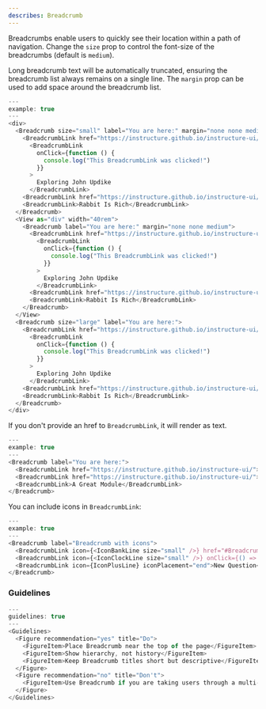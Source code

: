 ```yaml
---
describes: Breadcrumb
---
```


Breadcrumbs enable users to quickly see their location within a path of navigation. Change the `size` prop to control the font-size of the breadcrumbs
(default is `medium`).

Long breadcrumb text will be automatically truncated, ensuring the
breadcrumb list always remains on a single line. The `margin` prop can be
used to add space around the breadcrumb list.

```js
---
example: true
---
<div>
  <Breadcrumb size="small" label="You are here:" margin="none none medium">
    <BreadcrumbLink href="https://instructure.github.io/instructure-ui/">English 204</BreadcrumbLink>
      <BreadcrumbLink
        onClick={function () {
          console.log("This BreadcrumbLink was clicked!")
        }}
      >
        Exploring John Updike
      </BreadcrumbLink>
    <BreadcrumbLink href="https://instructure.github.io/instructure-ui/">The Rabbit Novels</BreadcrumbLink>
    <BreadcrumbLink>Rabbit Is Rich</BreadcrumbLink>
  </Breadcrumb>
  <View as="div" width="40rem">
    <Breadcrumb label="You are here:" margin="none none medium">
      <BreadcrumbLink href="https://instructure.github.io/instructure-ui/">English 204</BreadcrumbLink>
        <BreadcrumbLink
          onClick={function () {
            console.log("This BreadcrumbLink was clicked!")
          }}
        >
          Exploring John Updike
        </BreadcrumbLink>
      <BreadcrumbLink href="https://instructure.github.io/instructure-ui/">The Rabbit Novels</BreadcrumbLink>
      <BreadcrumbLink>Rabbit Is Rich</BreadcrumbLink>
    </Breadcrumb>
  </View>
  <Breadcrumb size="large" label="You are here:">
    <BreadcrumbLink href="https://instructure.github.io/instructure-ui/">English 204</BreadcrumbLink>
      <BreadcrumbLink
        onClick={function () {
          console.log("This BreadcrumbLink was clicked!")
        }}
      >
        Exploring John Updike
      </BreadcrumbLink>
    <BreadcrumbLink href="https://instructure.github.io/instructure-ui/">The Rabbit Novels</BreadcrumbLink>
    <BreadcrumbLink>Rabbit Is Rich</BreadcrumbLink>
  </Breadcrumb>
</div>
```

If you don't provide an href to `BreadcrumbLink`, it will render as text.

```js
---
example: true
---
<Breadcrumb label="You are here:">
  <BreadcrumbLink href="https://instructure.github.io/instructure-ui/">Course A</BreadcrumbLink>
  <BreadcrumbLink href="https://instructure.github.io/instructure-ui/">Modules</BreadcrumbLink>
  <BreadcrumbLink>A Great Module</BreadcrumbLink>
</Breadcrumb>
```

You can include icons in `BreadcrumbLink`:

```js
---
example: true
---
<Breadcrumb label="Breadcrumb with icons">
  <BreadcrumbLink icon={<IconBankLine size="small" />} href="#Breadcrumb">Item Bank</BreadcrumbLink>
  <BreadcrumbLink icon={<IconClockLine size="small" />} onClick={() => {}}>History</BreadcrumbLink>
  <BreadcrumbLink icon={IconPlusLine} iconPlacement="end">New Question</BreadcrumbLink>
</Breadcrumb>
```

### Guidelines

```js
---
guidelines: true
---
<Guidelines>
  <Figure recommendation="yes" title="Do">
    <FigureItem>Place Breadcrumb near the top of the page</FigureItem>
    <FigureItem>Show hierarchy, not history</FigureItem>
    <FigureItem>Keep Breadcrumb titles short but descriptive</FigureItem>
  </Figure>
  <Figure recommendation="no" title="Don't">
    <FigureItem>Use Breadcrumb if you are taking users through a multi-step process</FigureItem>
  </Figure>
</Guidelines>
```
